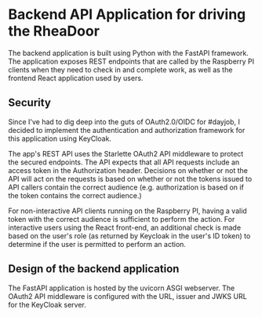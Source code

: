 # Backend API Application for driving the RheaDoor

The backend application is built using Python with the FastAPI framework. The application exposes REST endpoints that are called by the Raspberry PI clients when they need to check in and complete work, as well as the frontend React application used by users.

## Security

Since I've had to dig deep into the guts of OAuth2.0/OIDC for #dayjob, I decided to implement the authentication and authorization framework for this application using KeyCloak.

The app's REST API uses the Starlette OAuth2 API middleware to protect the secured endpoints. The API expects that all API requests include an access token in the Authorization header. Decisions on whether or not the API will act on the requests is based on whether or not the tokens issued to API callers contain the correct audience (e.g. authorization is based on if the token contains the correct audience.)

For non-interactive API clients running on the Raspberry PI, having a valid token with the correct audience is sufficient to perform the action. For interactive users using the React front-end, an additional check is made based on the user's role (as returned by Keycloak in the user's ID token) to determine if the user is permitted to perform an action.

## Design of the backend application

The FastAPI application is hosted by the uvicorn ASGI webserver. The OAuth2 API middleware is configured with the URL, issuer and JWKS URL for the KeyCloak server.